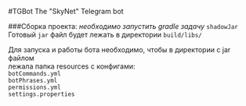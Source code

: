 #TGBot
The "SkyNet" Telegram bot 

###Сборка проекта:
_необходимо запустить gradle задачу_
```shadowJar```  
Готовый `jar` файл будет лежать в директории `build/libs/`

Для запуска и работы бота необходимо, чтобы в директории с jar файлом  
лежала папка resources с конфигами:  
`botCommands.yml`  
`botPhrases.yml`  
`permissions.yml`  
`settings.properties`  